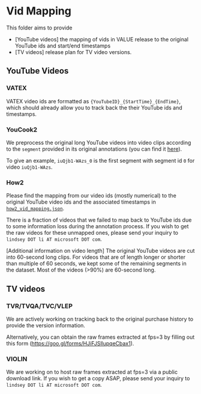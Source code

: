 # Vid Mapping
This folder aims to provide
- [YouTube videos] the mapping of vids in VALUE release to the original YouTube ids and start/end timestamps
- [TV videos] release plan for TV video versions. 

## YouTube Videos
### VATEX
VATEX video ids are formatted as `{YouTubeID}_{StartTime}_{EndTime}`, which should already allow you to track back the their YouTube ids and timestamps.

### YouCook2
We preprocess the original long YouTube videos into video clips according to the `segment` provided in its original annotations (you can find it [here](http://youcook2.eecs.umich.edu/download)).  

To give an example, `iuQjb1-WAzs_0` is the first segment with segment id `0` for video `iuQjb1-WAzs`.

### How2
Please find the mapping from our video ids (mostly numerical) to the original YouTube video ids and the associated timestamps in [`how2_vid_mapping.json`](https://github.com/VALUE-Leaderboard/DataRelease/blob/main/vid_mapping/how2_vid_mapping.json). 

There is a fraction of videos that we failed to map back to YouTube ids due to some information loss during the annotation process. If you wish to get the raw videos for these unmapped ones, please send your inquiry to `lindsey DOT li AT microsoft DOT com`.

[Additional information on video length] The original YouTube videos are cut into 60-second long clips. For videos that are of length longer or shorter than multiple of 60 seconds, we kept some of the remaining segments in the dataset. Most of the videos (>90%) are 60-second long. 

## TV videos

### TVR/TVQA/TVC/VLEP
We are actively working on tracking back to the original purchase history to provide the version information. 

Alternatively, you can obtain the raw frames extracted at fps=3 by filling out this form (https://goo.gl/forms/HJiFJSllupqeCbax1).

### VIOLIN
We are working on to host raw frames extracted at fps=3 via a public download link. If you wish to get a copy ASAP, please send your inquiry to `lindsey DOT li AT microsoft DOT com`.
